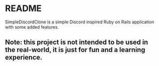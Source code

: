 # README

SimpleDiscordClone is a simple Discord inspired Ruby on Rails application with some added features.

## Note: this project is not intended to be used in the real-world, it is just for fun and a learning experience.